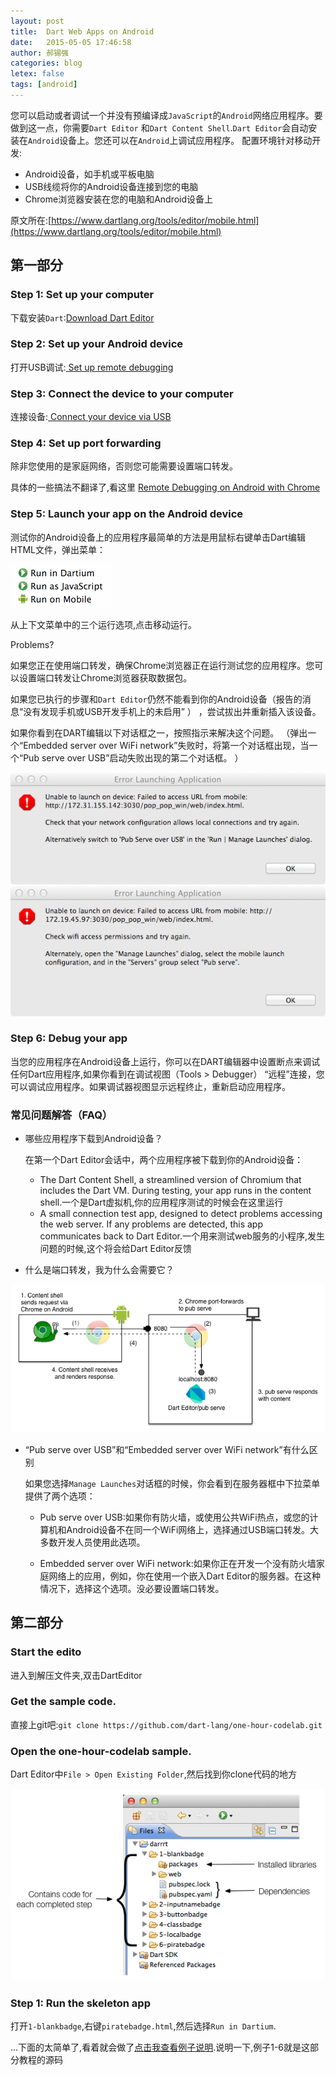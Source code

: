 ```yaml
---
layout: post
title:  Dart Web Apps on Android
date:   2015-05-05 17:46:58
author: 郝锡强
categories: blog
letex: false
tags: [android]
---
```

您可以启动或者调试一个并没有预编译成`JavaScript`的`Android`网络应用程序。要做到这一点，你需要`Dart Editor` 和`Dart Content Shell`.`Dart Editor`会自动安装在`Android`设备上。您还可以在`Android`上调试应用程序。
配置环境针对移动开发:

* Android设备，如手机或平板电脑
* USB线缆将你的Android设备连接到您的电脑
* Chrome浏览器安装在您的电脑和Android设备上
<!-- more -->

原文所在:[https://www.dartlang.org/tools/editor/mobile.html](https://www.dartlang.org/tools/editor/mobile.html)

## 第一部分

### Step 1: Set up your computer

下载安装`Dart`:[Download Dart Editor](https://www.dartlang.org/downloads/)

### Step 2: Set up your Android device

打开USB调试:[ Set up remote debugging](https://developer.chrome.com/devtools/docs/remote-debugging#setting-up-device)

### Step 3: Connect the device to your computer

连接设备:[ Connect your device via USB](https://developer.chrome.com/devtools/docs/remote-debugging#connect-device-via-usb)

### Step 4: Set up port forwarding

除非您使用的是家庭网络，否则您可能需要设置端口转发。

具体的一些搞法不翻译了,看这里 [Remote Debugging on Android with Chrome](http://www.haoxiqiang.info/blog/20150324-RemoteDebuggingonAndroidwithChrome.html)

### Step 5: Launch your app on the Android device

测试你的Android设备上的应用程序最简单的方法是用鼠标右键单击Dart编辑HTML文件，弹出菜单：

![ContextRunMenu](/source/images/blog/ContextRunMenu.png)

从上下文菜单中的三个运行选项,点击移动运行。

Problems?

如果您正在使用端口转发，确保Chrome浏览器正在运行测试您的应用程序。您可以设置端口转发让Chrome浏览器获取数据包。

如果您已执行的步骤和`Dart Editor`仍然不能看到你的Android设备（报告的消息“没有发现手机或USB开发手机上的未启用” ） ，尝试拔出并重新插入该设备。

如果你看到在DART编辑以下对话框之一，按照指示来解决这个问题。 （弹出一个“Embedded server over WiFi network”失败时，将第一个对话框出现，当一个“Pub serve over USB”启动失败出现的第二个对话框。 ）

![PubServeLaunchFailed](/source/images/blog/PubServeLaunchFailed.png)
![EmbeddedServerLaunchFailed](/source/images/blog/EmbeddedServerLaunchFailed.png)


### Step 6: Debug your app

当您的应用程序在Android设备上运行，你可以在DART编辑器中设置断点来调试任何Dart应用程序,如果你看到在调试视图（Tools > Debugger） “远程”连接，您可以调试应用程序。如果调试器视图显示远程终止，重新启动应用程序。

### 常见问题解答（FAQ）

* 哪些应用程序下载到Android设备？
	
	在第一个Dart Editor会话中，两个应用程序被下载到你的Andr​​oid设备：
	
	* The Dart Content Shell, a streamlined version of Chromium that includes the Dart VM. During testing, your app runs in the content shell.一个是Dart虚拟机,你的应用程序测试的时候会在这里运行
	* A small connection test app, designed to detect problems accessing the web server. If any problems are detected, this app communicates back to Dart Editor.一个用来测试web服务的小程序,发生问题的时候,这个将会给Dart Editor反馈
	
* 什么是端口转发，我为什么会需要它？

![MobileDeployment](/source/images/blog/MobileDeployment.png)

*  “Pub serve over USB”和“Embedded server over WiFi network”有什么区别
	
	如果您选择`Manage Launches`对话框的时候，你会看到在服务器框中下拉菜单提供了两个选项： 
	
	* Pub serve over USB:如果你有防火墙，或使用公共WiFi热点，或您的计算机和Android设备不在同一个WiFi网络上，选择通过USB端口转发。大多数开发人员使用此选项。
	
	* Embedded server over WiFi network:如果你正在开发一个没有防火墙家庭网络上的应用，例如，你在使用一个嵌入Dart Editor的服务器。在这种情况下，选择这个选项。没必要设置端口转发。
	
## 第二部分
###  Start the edito

进入到解压文件夹,双击DartEditor

### Get the sample code.

直接上git吧:`git clone https://github.com/dart-lang/one-hour-codelab.git`

### Open the one-hour-codelab sample.

Dart Editor中`File > Open Existing Folder`,然后找到你clone代码的地方

![filesanddirs.png](/source/images/blog/filesanddirs.png)

### Step 1: Run the skeleton app

打开`1-blankbadge`,右键`piratebadge.html`,然后选择`Run in Dartium`.

...下面的太简单了,看着就会做了[点击我查看例子说明](https://www.dartlang.org/codelabs/darrrt/#i-classfa-fa-anchor-i-open-the-one-hour-codelab-sample).说明一下,例子1-6就是这部分教程的源码


	